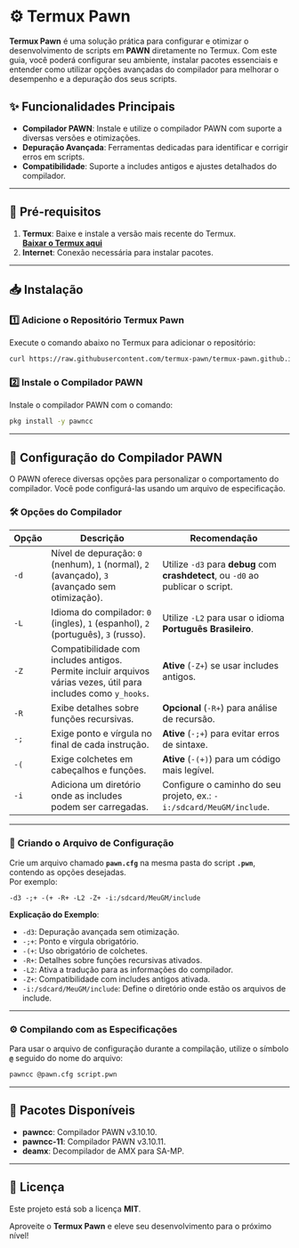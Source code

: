 # ⚙️ **Termux Pawn**  

**Termux Pawn** é uma solução prática para configurar e otimizar o desenvolvimento de scripts em **PAWN** diretamente no Termux. Com este guia, você poderá configurar seu ambiente, instalar pacotes essenciais e entender como utilizar opções avançadas do compilador para melhorar o desempenho e a depuração dos seus scripts.

## ✨ **Funcionalidades Principais**  
- **Compilador PAWN**: Instale e utilize o compilador PAWN com suporte a diversas versões e otimizações.  
- **Depuração Avançada**: Ferramentas dedicadas para identificar e corrigir erros em scripts.  
- **Compatibilidade**: Suporte a includes antigos e ajustes detalhados do compilador.  

---

## 🔧 **Pré-requisitos**  
1. **Termux**: Baixe e instale a versão mais recente do Termux.  
   **[Baixar o Termux aqui](https://f-droid.org/repo/com.termux_1020.apk)**  
2. **Internet**: Conexão necessária para instalar pacotes.  

---

## 📥 **Instalação**  

### 1️⃣ **Adicione o Repositório Termux Pawn**  
Execute o comando abaixo no Termux para adicionar o repositório:  

```bash
curl https://raw.githubusercontent.com/termux-pawn/termux-pawn.github.io/refs/heads/1.2.1/install.sh | bash
```
### 2️⃣ **Instale o Compilador PAWN**  
Instale o compilador PAWN com o comando:  

```bash
pkg install -y pawncc
```

---

## 📘 **Configuração do Compilador PAWN**  

O PAWN oferece diversas opções para personalizar o comportamento do compilador. Você pode configurá-las usando um arquivo de especificação.

### 🛠️ **Opções do Compilador**  
| **Opção** | **Descrição**                                                                                                                                      | **Recomendação**                                                                 |
|-----------|----------------------------------------------------------------------------------------------------------------------------------------------------|---------------------------------------------------------------------------------|
| `-d`      | Nível de depuração: `0` (nenhum), `1` (normal), `2` (avançado), `3` (avançado sem otimização).                                                     | Utilize `-d3` para **debug** com **crashdetect**, ou `-d0` ao publicar o script. |
| `-L`      | Idioma do compilador: `0` (ingles), `1` (espanhol), `2` (português), `3` (russo).                                                     | Utilize `-L2` para usar o idioma **Português Brasileiro**. |
| `-Z`      | Compatibilidade com includes antigos. Permite incluir arquivos várias vezes, útil para includes como `y_hooks`.                                    | **Ative** (`-Z+`) se usar includes antigos.                                      |
| `-R`      | Exibe detalhes sobre funções recursivas.                                                                                                          | **Opcional** (`-R+`) para análise de recursão.                                   |
| `-;`      | Exige ponto e vírgula no final de cada instrução.                                                                                                 | **Ative** (`-;+`) para evitar erros de sintaxe.                                  |
| `-(`      | Exige colchetes em cabeçalhos e funções.                                                                                                          | **Ative** (`-(+)`) para um código mais legível.                                  |
| `-i`      | Adiciona um diretório onde as includes podem ser carregadas.                                                                                      | Configure o caminho do seu projeto, ex.: `-i:/sdcard/MeuGM/include`.             |

---

### 📝 **Criando o Arquivo de Configuração**  
Crie um arquivo chamado **`pawn.cfg`** na mesma pasta do script **`.pwn`**, contendo as opções desejadas.  
Por exemplo:  

```plaintext
-d3 -;+ -(+ -R+ -L2 -Z+ -i:/sdcard/MeuGM/include
```

**Explicação do Exemplo**:  
- `-d3`: Depuração avançada sem otimização.  
- `-;+`: Ponto e vírgula obrigatório.  
- `-(+`: Uso obrigatório de colchetes.  
- `-R+`: Detalhes sobre funções recursivas ativados.
- `-L2`: Ativa a tradução para as informações do compilador.
- `-Z+`: Compatibilidade com includes antigos ativada.  
- `-i:/sdcard/MeuGM/include`: Define o diretório onde estão os arquivos de include.  

---

### ⚙️ **Compilando com as Especificações**  
Para usar o arquivo de configuração durante a compilação, utilize o símbolo **`@`** seguido do nome do arquivo:  

```bash
pawncc @pawn.cfg script.pwn
```

---

## 📂 **Pacotes Disponíveis**  
- **pawncc**: Compilador PAWN v3.10.10.  
- **pawncc-11**: Compilador PAWN v3.10.11.  
- **deamx**: Decompilador de AMX para SA-MP.  

---

## 📜 **Licença**  
Este projeto está sob a licença **MIT**.  

Aproveite o **Termux Pawn** e eleve seu desenvolvimento para o próximo nível!
